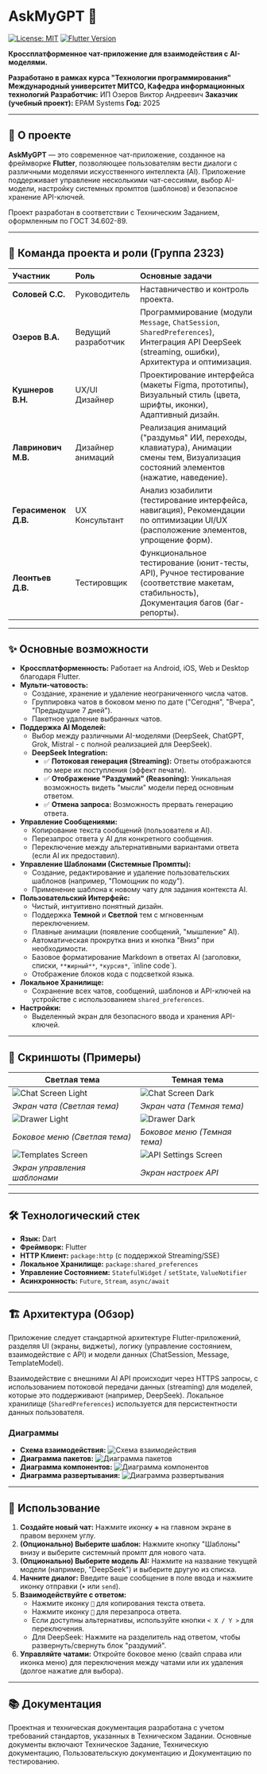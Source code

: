 # AskMyGPT 💬

<a href="https://opensource.org/licenses/MIT"><img src="https://img.shields.io/badge/License-MIT-yellow.svg" alt="License: MIT"></a> <!-- Замените, если лицензия другая -->
<a href="https://flutter.dev"><img src="https://img.shields.io/badge/Flutter-3.x-blue.svg" alt="Flutter Version"></a> <!-- Укажите вашу версию Flutter -->
<!-- Добавьте другие бейджи, если нужно (например, статус сборки) -->

**Кроссплатформенное чат-приложение для взаимодействия с AI-моделями.**

**Разработано в рамках курса "Технологии программирования"**
**Международный университет МИТСО, Кафедра информационных технологий**
**Разработчик:** ИП Озеров Виктор Андреевич
**Заказчик (учебный проект):** EPAM Systems
**Год:** 2025

---

## 🚀 О проекте

**AskMyGPT** — это современное чат-приложение, созданное на фреймворке **Flutter**, позволяющее пользователям вести диалоги с различными моделями искусственного интеллекта (AI). Приложение поддерживает управление несколькими чат-сессиями, выбор AI-модели, настройку системных промптов (шаблонов) и безопасное хранение API-ключей.

Проект разработан в соответствии с Техническим Заданием, оформленным по ГОСТ 34.602-89.

---



## 👥 Команда проекта и роли (Группа 2323)

| Участник         | Роль                     | Основные задачи                                                                                                                                                              |
| :--------------- | :----------------------- | :--------------------------------------------------------------------------------------------------------------------------------------------------------------------------- |
| **Соловей С.С.** | Руководитель             | Наставничество и контроль проекта.                                                                                                                                           |
| **Озеров В.А.**  | Ведущий разработчик      | Программирование (модули `Message`, `ChatSession`, `SharedPreferences`), Интеграция API DeepSeek (streaming, ошибки), Архитектура и оптимизация.                              |
| **Кушнеров В.Н.**| UX/UI Дизайнер           | Проектирование интерфейса (макеты Figma, прототипы), Визуальный стиль (цвета, шрифты, иконки), Адаптивный дизайн.                                                              |
| **Лавринович М.В.** | Дизайнер анимаций       | Реализация анимаций ("раздумья" ИИ, переходы, клавиатура), Анимации смены тем, Визуализация состояний элементов (нажатие, наведение).                                       |
| **Герасименок Д.В.** | UX Консультант         | Анализ юзабилити (тестирование интерфейса, навигация), Рекомендации по оптимизации UI/UX (расположение элементов, упрощение форм).                                           |
| **Леонтьев Д.В.**| Тестировщик              | Функциональное тестирование (юнит-тесты, API), Ручное тестирование (соответствие макетам, стабильность), Документация багов (баг-репорты).                                   |



---


## ✨ Основные возможности

*   **Кроссплатформенность:** Работает на Android, iOS, Web и Desktop благодаря Flutter.
*   **Мульти-чатовость:**
    *   Создание, хранение и удаление неограниченного числа чатов.
    *   Группировка чатов в боковом меню по дате ("Сегодня", "Вчера", "Предыдущие 7 дней").
    *   Пакетное удаление выбранных чатов.
*   **Поддержка AI Моделей:**
    *   Выбор между различными AI-моделями (DeepSeek, ChatGPT, Grok, Mistral - с полной реализацией для DeepSeek).
    *   **DeepSeek Integration:**
        *   ✅ **Потоковая генерация (Streaming):** Ответы отображаются по мере их поступления (эффект печати).
        *   ✅ **Отображение "Раздумий" (Reasoning):** Уникальная возможность видеть "мысли" модели перед основным ответом.
        *   ✅ **Отмена запроса:** Возможность прервать генерацию ответа.
*   **Управление Сообщениями:**
    *   Копирование текста сообщений (пользователя и AI).
    *   Перезапрос ответа у AI для конкретного сообщения.
    *   Переключение между альтернативными вариантами ответа (если AI их предоставил).
*   **Управление Шаблонами (Системные Промпты):**
    *   Создание, редактирование и удаление пользовательских шаблонов (например, "Помощник по коду").
    *   Применение шаблона к новому чату для задания контекста AI.
*   **Пользовательский Интерфейс:**
    *   Чистый, интуитивно понятный дизайн.
    *   Поддержка **Темной** и **Светлой** тем с мгновенным переключением.
    *   Плавные анимации (появление сообщений, "мышление" AI).
    *   Автоматическая прокрутка вниз и кнопка "Вниз" при необходимости.
    *   Базовое форматирование Markdown в ответах AI (заголовки, списки, `**жирный**`, `*курсив*`, \`inline code\`).
    *   Отображение блоков кода с подсветкой языка.
*   **Локальное Хранилище:**
    *   Сохранение всех чатов, сообщений, шаблонов и API-ключей на устройстве с использованием `shared_preferences`.
*   **Настройки:**
    *   Выделенный экран для безопасного ввода и хранения API-ключей.

---

## 📸 Скриншоты (Примеры)



| Светлая тема | Темная тема |
|---|---|
| <img src="https://i.ibb.co/gbDr1nmy/image-17.png" alt="Chat Screen Light"> | <img src="https://i.ibb.co/W42RBvQ8/image-16.png" alt="Chat Screen Dark"> |
| *Экран чата (Светлая тема)* | *Экран чата (Темная тема)* |
| <img src="https://i.ibb.co/rKFFPJtF/image-4.png" alt="Drawer Light"> | <img src="https://i.ibb.co/s9Jp9Chc/image-3.png" alt="Drawer Dark"> |
| *Боковое меню (Светлая тема)* | *Боковое меню (Темная тема)* |
| <img src="https://i.ibb.co/YBc23P8X/image-14.png" alt="Templates Screen"> | <img src="https://i.ibb.co/6crxb4xS/image-5.png" alt="API Settings Screen"> |
| *Экран управления шаблонами* | *Экран настроек API* |

---

## 🛠 Технологический стек

*   **Язык:** Dart
*   **Фреймворк:** Flutter
*   **HTTP Клиент:** `package:http` (с поддержкой Streaming/SSE)
*   **Локальное Хранилище:** `package:shared_preferences`
*   **Управление Состоянием:** `StatefulWidget` / `setState`, `ValueNotifier`
*   **Асинхронность:** `Future`, `Stream`, `async/await`

---

## 🏗 Архитектура (Обзор)

Приложение следует стандартной архитектуре Flutter-приложений, разделяя UI (экраны, виджеты), логику (управление состоянием, взаимодействие с API) и модели данных (ChatSession, Message, TemplateModel).

Взаимодействие с внешними AI API происходит через HTTPS запросы, с использованием потоковой передачи данных (streaming) для моделей, которые это поддерживают (например, DeepSeek). Локальное хранилище (`SharedPreferences`) используется для персистентности данных пользователя.

### Диаграммы



*   **Схема взаимодействия:**
    <img src="https://i.ibb.co/67HcW1mm/FLUTTER-APP.png" alt="Схема взаимодействия">
*   **Диаграмма пакетов:**
    <img src="https://i.ibb.co/gFhNQJwb/firefox-og-Vea-ROc-Ek.png" alt="Диаграмма пакетов">
*   **Диаграмма компонентов:**
    <img src="https://i.ibb.co/931f1RRS/4.png" alt="Диаграмма компонентов">
*   **Диаграмма развертывания:**
    <img src="https://i.ibb.co/WvDQHBHJ/firefox-Br-CJRW75-Uq.png" alt="Диаграмма развертывания">

---

## 📖 Использование

1.  **Создайте новый чат:** Нажмите иконку `➕` на главном экране в правом верхнем углу.
2.  **(Опционально) Выберите шаблон:** Нажмите кнопку "Шаблоны" внизу и выберите системный промпт для нового чата.
3.  **(Опционально) Выберите модель AI:** Нажмите на название текущей модели (например, "DeepSeek") и выберите другую из списка.
4.  **Начните диалог:** Введите ваше сообщение в поле ввода и нажмите иконку отправки (`➤` или `send`).
5.  **Взаимодействуйте с ответом:**
    *   Нажмите иконку `📄`  для копирования текста ответа.
    *   Нажмите иконку `🔄`  для перезапроса ответа.
    *   Если доступны альтернативы, используйте кнопки `< X / Y >` для переключения.
    *   Для DeepSeek: Нажмите на разделитель над ответом, чтобы развернуть/свернуть блок "раздумий".
6.  **Управляйте чатами:** Откройте боковое меню (свайп справа или иконка меню) для переключения между чатами или их удаления (долгое нажатие для выбора).

---

## 📚 Документация

Проектная и техническая документация разработана с учетом требований стандартов, указанных в Техническом Задании. Основные документы включают Техническое Задание, Техническую документацию, Пользовательскую документацию и Документацию по тестированию.
